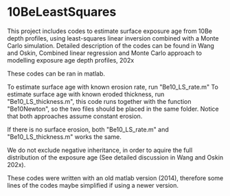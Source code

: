 # 10BeLeastSquares
This project includes codes to estimate surface exposure age from 10Be depth profiles, using least-squares linear inversion combined with a Monte Carlo simulation.
Detailed description of the codes can be found in Wang and Oskin, Combined linear regression and Monte Carlo approach to modelling exposure age depth profiles, 202x

These codes can be ran in matlab. 

To estimate surface age with known erosion rate, run "Be10_LS_rate.m"
To estimate surface age with known eroded thickness, run "Be10_LS_thickness.m", this code runs together with the function "Be10Newton", so the two files should be placed in the same folder.
Notice that both approaches assume constant erosion.

If there is no surface erosion, both "Be10_LS_rate.m" and "Be10_LS_thickness.m" works the same.

We do not exclude negative inheritance, in order to aquire the full distribution of the exposure age (See detailed discussion in Wang and Oskin 202x). 

These codes were written with an old matlab version (2014), therefore some lines of the codes maybe simplified if using a newer version.
